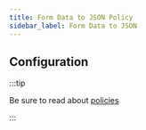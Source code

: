 ```yaml
---
title: Form Data to JSON Policy
sidebar_label: Form Data to JSON
---
```


<!-- Description goes here-->

<PolicyStatus policy="formdata-to-json-inbound" />

## Configuration

:::tip

Be sure to read about [policies](/docs/policies)

:::

<PolicyConfig id="formdata-to-json-inbound" />
